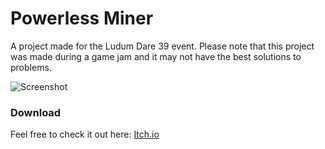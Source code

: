 # Powerless Miner

A project made for the Ludum Dare 39 event. Please note that this project was made during a game jam and it may not have the best solutions to problems.

![Screenshot](https://i.imgur.com/ES9WsTD.gif)

### Download
Feel free to check it out here: [Itch.io](https://majamiltu.itch.io/powerless-miner)

